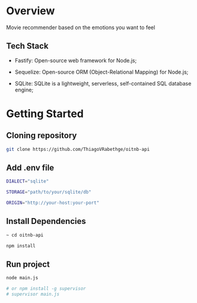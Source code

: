 # Overview

Movie recommender based on the emotions you want to feel

## Tech Stack

- Fastify: Open-source web framework for Node.js;

- Sequelize: Open-source ORM (Object-Relational Mapping) for Node.js;

- SQLite: SQLite is a lightweight, serverless, self-contained SQL database engine;

# Getting Started

## Cloning repository

```bash
git clone https://github.com/ThiagoVRabethge/oitnb-api
```

## Add .env file

```bash
DIALECT="sqlite"

STORAGE="path/to/your/sqlite/db"

ORIGIN="http://your-host:your-port"
```

## Install Dependencies

```bash
~ cd oitnb-api
```

```bash
npm install
```

## Run project

```bash
node main.js 

# or npm install -g supervisor
# supervisor main.js
```